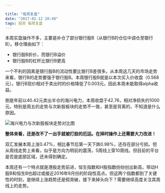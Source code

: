 ```yaml
---

title: "每周复盘"
date: "2017-02-12 20:48"
tags: 投资 每周复盘
---
```


本周实盘操作不多，主要是补仓了部分银行股B（从银行B的仓位中调仓至银行B）。移仓理由如下：

- 银行股B折价，而银行B溢价
- 银行股B的杠杆比银行B更高

一个不利的因素是银行股B的流动性要比银行B差很多。从本周这几天的市场走势来看，银行B的走势要强于银行股B。本周银行股B就是以本次买入价收盘（0.568元）。银行B现价相对于卖出时的价格降低了0.003元，因此本周未能取得alpha收益。

倒是年前以40.42元卖出半仓的海兴电力，本周收盘于42.76，相对净损失约1000元。特别是周五的走势与次新股板块的走势不一致，甚至是背离的，不知道是什么原因。

![海兴电力与次新股板块走势对比图](http://7xonmk.com1.z0.glb.clouddn.com/2017-02-12_21-11-12.png)

**整体来看，还是改不了一出手就被打脸的厄运。在择时操作上还需要大力改进！**

双汇发展本周上涨0.47%，相比春节后第一天下跌0.98%，还存在部分亏损。但从周线走势上来看，似乎是方向为明前的震荡，5周线上穿10周线。但目前的平台是否是底部区域，还未得到确定。

本周还有一个特点就是港股走势前进，恒生指数和H股指数纷纷创出新高，带动H股B和恒生B也超过或接近2016年9月份的阶段性高点。但这两个指数都到了关键性的时刻，是继续上涨趋势还是假突破，接下来掉头向下？需要继续高度关注其周线上的走势。
